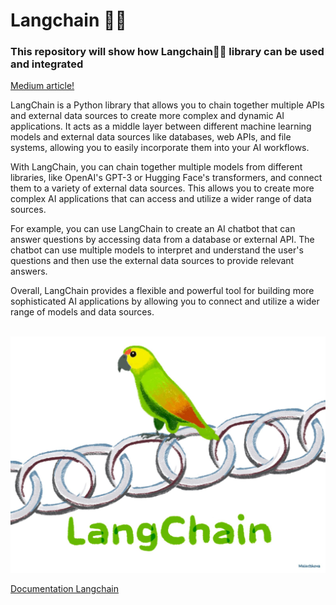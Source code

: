 # Langchain 🦜🔗
### This repository will show how Langchain🦜🔗 library can be used and integrated

[Medium article!](https://medium.com/@rubentak/give-openai-models-with-internet-access-using-langchain-7d5849f33e03)

LangChain is a Python library that allows you to chain together multiple APIs and external data sources to create more complex and dynamic AI applications. It acts as a middle layer between different machine learning models and external data sources like databases, web APIs, and file systems, allowing you to easily incorporate them into your AI workflows.

With LangChain, you can chain together multiple models from different libraries, like OpenAI's GPT-3 or Hugging Face's transformers, and connect them to a variety of external data sources. This allows you to create more complex AI applications that can access and utilize a wider range of data sources.

For example, you can use LangChain to create an AI chatbot that can answer questions by accessing data from a database or external API. The chatbot can use multiple models to interpret and understand the user's questions and then use the external data sources to provide relevant answers.

Overall, LangChain provides a flexible and powerful tool for building more sophisticated AI applications by allowing you to connect and utilize a wider range of models and data sources.

<br>
<img src="data/LangChain.jpeg" alt="Langchain image" width="1200"/>

[Documentation Langchain](https://python.langchain.com/en/latest/index.html)
